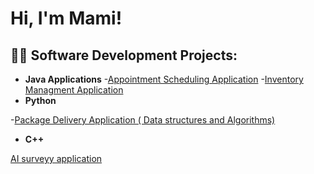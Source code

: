 <h1>Hi, I'm Mami! <br/> </h1>

<h2>👨‍💻 Software Development Projects:</h2>

- <b>Java Applications</b>
  -[Appointment Scheduling Application](https://github.com/mamicamara/AppointmentSchedulingApp.git)
  -[Inventory Managment Application](https://github.com/mamicamara/Inventory-Managment-App-.git)
- <b>Python</b>

 -[Package Delivery Application ( Data structures and Algorithms)](https://github.com/mamicamara/Truck-routing-progam---Data-Structure-and-algorithyms-projecr-.git)

- <b>C++</b>

[AI surveyy application](https://github.com/mamicamara/AI-survey-program-political-leaning-FE.git)

<!--
**joshmadakor1/joshmadakor1** is a ✨ _special_ ✨ repository because its `README.md` (this file) appears on your GitHub profile.

Here are some ideas to get you started:

- 🔭 I’m currently working on ...
- 🌱 I’m currently learning ...
- 👯 I’m looking to collaborate on ...
- 🤔 I’m looking for help with ...
- 💬 Ask me about ...
- 📫 How to reach me: ...
- 😄 Pronouns: ...
- ⚡ Fun fact: ...
-->
